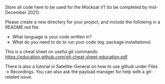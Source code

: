 Store all code here to be used for the Mocksat V1 (to be completed by mid-December 2021).

Please create a new directory for your project, and include the following in a README.md file:
 * What language is your code written in?
 * What do you need to do to run your code (eg. package installations)

This is a cheat sheet on useful git commands:  https://education.github.com/git-cheat-sheet-education.pdf

There is also a tutorial in Satellite-General on how to use github under Files -> Recordings. You can also ask the payload manager for help with a git-related issue. 

